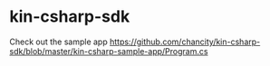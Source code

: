 # kin-csharp-sdk

Check out the sample app https://github.com/chancity/kin-csharp-sdk/blob/master/kin-csharp-sample-app/Program.cs

